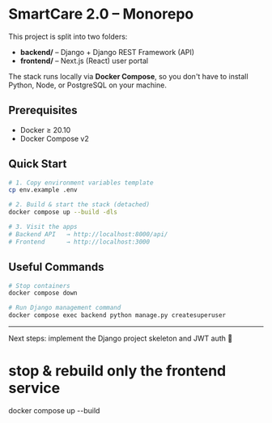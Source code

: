 # SmartCare 2.0 – Monorepo

This project is split into two folders:

* **backend/** – Django + Django REST Framework (API)
* **frontend/** – Next.js (React) user portal

The stack runs locally via **Docker Compose**, so you don't have to install Python, Node, or PostgreSQL on your machine.

## Prerequisites

* Docker ≥ 20.10
* Docker Compose v2

## Quick Start

```bash
# 1. Copy environment variables template
cp env.example .env

# 2. Build & start the stack (detached)
docker compose up --build -dls

# 3. Visit the apps
# Backend API   → http://localhost:8000/api/
# Frontend      → http://localhost:3000
```

## Useful Commands

```bash
# Stop containers
docker compose down

# Run Django management command
docker compose exec backend python manage.py createsuperuser
```

---

Next steps: implement the Django project skeleton and JWT auth 🔐 

# stop & rebuild only the frontend service
docker compose up --build 
